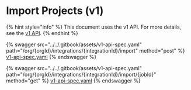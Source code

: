 # Import Projects (v1)

{% hint style="info" %}
This document uses the v1 API. For more details, see the [v1 API](../v1-api-overview.md).
{% endhint %}

{% swagger src="../../.gitbook/assets/v1-api-spec.yaml" path="/org/{orgId}/integrations/{integrationId}/import" method="post" %}
[v1-api-spec.yaml](../../.gitbook/assets/v1-api-spec.yaml)
{% endswagger %}

{% swagger src="../../.gitbook/assets/v1-api-spec.yaml" path="/org/{orgId}/integrations/{integrationId}/import/{jobId}" method="get" %}
[v1-api-spec.yaml](../../.gitbook/assets/v1-api-spec.yaml)
{% endswagger %}
